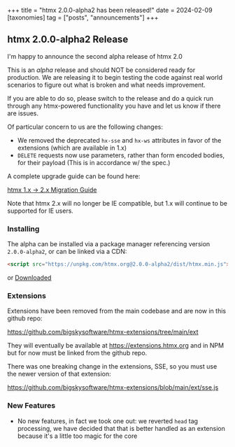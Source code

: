+++
title = "htmx 2.0.0-alpha2 has been released!"
date = 2024-02-09
[taxonomies]
tag = ["posts", "announcements"]
+++

## htmx 2.0.0-alpha2 Release

I'm happy to announce the second alpha release of htmx 2.0

This is an _alpha_ release and should NOT be considered ready for production.  We are releasing it to begin testing
the code against real world scenarios to figure out what is broken and what needs improvement.

If you are able to do so, please switch to the release and do a quick run through any htmx-powered functionality you
have and let us know if there are issues.

Of particular concern to us are the following changes:

* We removed the deprecated `hx-sse` and `hx-ws` attributes in favor of the extensions (which are available in 1.x)
* `DELETE` requests now use parameters, rather than form encoded bodies, for their payload (This is in accordance w/ the spec.)

A complete upgrade guide can be found here:

[htmx 1.x -> 2.x Migration Guide](@/migration-guide-htmx-1.md)

Note that htmx 2.x will no longer be IE compatible, but 1.x will continue to be supported for IE users.

### Installing

The alpha can be installed via a package manager referencing version `2.0.0-alpha2`, or can be linked via a CDN:

```html
<script src="https://unpkg.com/htmx.org@2.0.0-alpha2/dist/htmx.min.js"></script>
```

or <a href="https://unpkg.com/htmx.org@2.0.0-alpha1/dist/htmx.min.js" download>Downloaded</a>

### Extensions

Extensions have been removed from the main codebase and are now in this github repo:

<https://github.com/bigskysoftware/htmx-extensions/tree/main/ext>

They will eventually be available at <https://extensions.htmx.org> and in NPM but for now must be linked from the
github repo.

There was one breaking change in the extensions, SSE, so you must use the newer version of that extension:

https://github.com/bigskysoftware/htmx-extensions/blob/main/ext/sse.js

### New Features

* No new features, in fact we took one out: we reverted `head` tag processing, we have decided that that is better handled as an extension
  because it's a little too magic for the core
